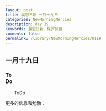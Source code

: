 ```yaml
---
layout: post
title: 晨恩日新 一月十九日
categories: NewMorningMercies
description: day 19
keywords: 晨恩日新，保罗区普
comments: false
permalink: /library/NewMorningMercies/0119
---
```


## 一月十九日

### To <br> Do

&emsp;&emsp;ToDo

更多的信息和勉励：[]()
